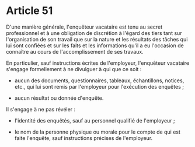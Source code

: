 # Article 51

  
 D'une manière générale, l'enquêteur vacataire est tenu au secret professionnel et à une obligation de discrétion à l'égard des tiers tant sur l'organisation de son travail que sur la nature et les résultats des tâches qui lui sont confiées et sur les faits et les informations qu'il a eu l'occasion de connaître au cours de l'accomplissement de ses travaux.  
  
 En particulier, sauf instructions écrites de l'employeur, l'enquêteur vacataire s'engage formellement à ne divulguer à qui que ce soit :  
  
 - aucun des documents, questionnaires, tableaux, échantillons, notices, etc., qui lui sont remis par l'employeur pour l'exécution des enquêtes ;  
  
 - aucun résultat ou donnée d'enquête.  
  
 Il s'engage à ne pas révéler :  
  
 - l'identité des enquêtés, sauf au personnel qualifié de l'employeur ;  
  
 - le nom de la personne physique ou morale pour le compte de qui est faite l'enquête, sauf instructions précises de l'employeur.  
